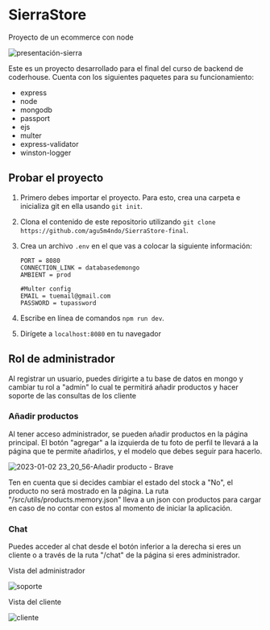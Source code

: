# SierraStore
Proyecto de un ecommerce con node

![presentación-sierra](https://user-images.githubusercontent.com/75182327/210292162-a8303d7c-bdd5-4374-9700-2cb41144cac3.png)

Este es un proyecto desarrollado para el final del curso de backend de coderhouse. Cuenta con los siguientes paquetes para su funcionamiento: 
- express
- node
- mongodb
- passport 
- ejs
- multer
- express-validator
- winston-logger

## Probar el proyecto
1. Primero debes importar el proyecto. Para esto, crea una carpeta e inicializa git en ella usando `git init`.
2. Clona el contenido de este repositorio utilizando `git clone https://github.com/agu5m4ndo/SierraStore-final`.
3. Crea un archivo `.env` en el que vas a colocar la siguiente información:

    ```#Server config
    PORT = 8080
    CONNECTION_LINK = databasedemongo
    AMBIENT = prod

    #Multer config
    EMAIL = tuemail@gmail.com
    PASSWORD = tupassword 
    
4. Escribe en línea de comandos `npm run dev`.
5. Dirígete a `localhost:8080` en tu navegador


## Rol de administrador
Al registrar un usuario, puedes dirigirte a tu base de datos en mongo y cambiar tu rol a "admin" lo cual te permitirá añadir productos y hacer soporte de las consultas de los cliente

### Añadir productos

Al tener acceso administrador, se pueden añadir productos en la página principal. El botón "agregar" a la izquierda de tu foto de perfil te llevará a la página que te permite añadirlos, y el modelo que debes seguir para hacerlo.

![2023-01-02 23_20_56-Añadir producto - Brave](https://user-images.githubusercontent.com/75182327/210292625-c12828da-d61c-41f7-9178-aaa2c8c6050d.png)

Ten en cuenta que si decides cambiar el estado del stock a "No", el producto no será mostrado en la página.
La ruta "/src/utils/products.memory.json" lleva a un json con productos para cargar en caso de no contar con estos al momento de iniciar la aplicación.

### Chat

Puedes acceder al chat desde el botón inferior a la derecha si eres un cliente o a través de la ruta "/chat" de la página si eres administrador.

Vista del administrador

![soporte](https://user-images.githubusercontent.com/75182327/210293427-ac71e1a1-eae0-4564-b832-35d8f20a5056.png)

Vista del cliente 

![cliente](https://user-images.githubusercontent.com/75182327/210293426-38595eca-0e99-4430-a375-14b117351186.png)



#
